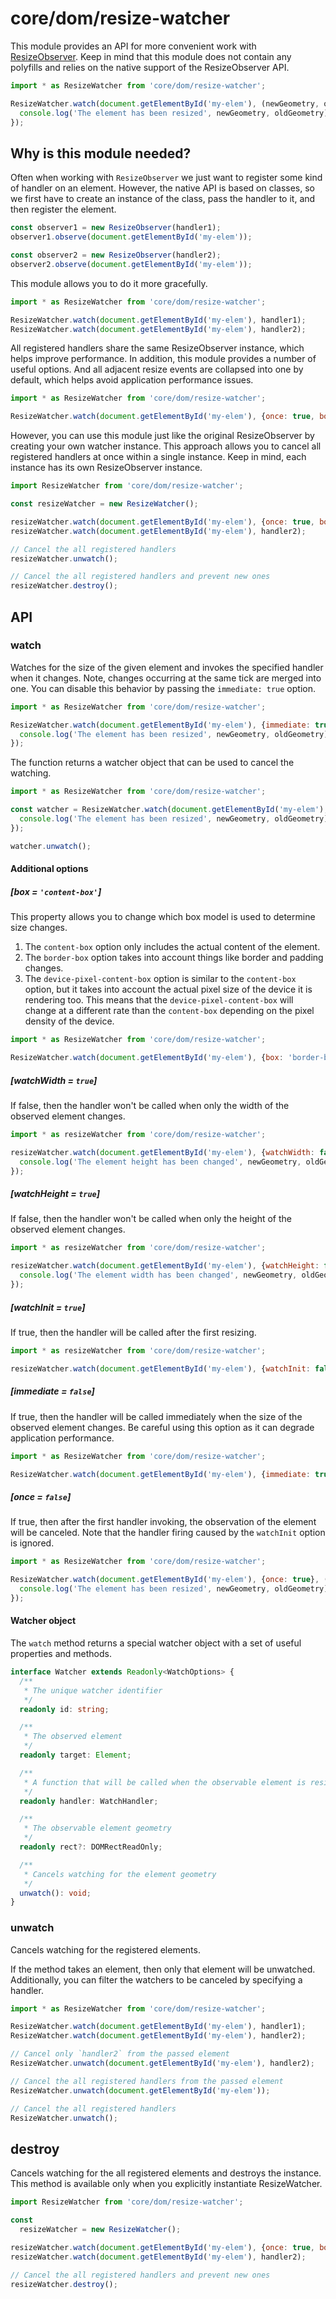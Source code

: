 # core/dom/resize-watcher

This module provides an API for more convenient work with [ResizeObserver](https://developer.mozilla.org/en-US/docs/Web/API/ResizeObserver).
Keep in mind that this module does not contain any polyfills and relies on the native support of the ResizeObserver API.

```js
import * as ResizeWatcher from 'core/dom/resize-watcher';

ResizeWatcher.watch(document.getElementById('my-elem'), (newGeometry, oldGeometry, watcher) => {
  console.log('The element has been resized', newGeometry, oldGeometry);
});
```

## Why is this module needed?

Often when working with `ResizeObserver` we just want to register some kind of handler on an element.
However, the native API is based on classes, so we first have to create an instance of the class,
pass the handler to it, and then register the element.

```js
const observer1 = new ResizeObserver(handler1);
observer1.observe(document.getElementById('my-elem'));

const observer2 = new ResizeObserver(handler2);
observer2.observe(document.getElementById('my-elem'));
```

This module allows you to do it more gracefully.

```js
import * as ResizeWatcher from 'core/dom/resize-watcher';

ResizeWatcher.watch(document.getElementById('my-elem'), handler1);
ResizeWatcher.watch(document.getElementById('my-elem'), handler2);
```

All registered handlers share the same ResizeObserver instance, which helps improve performance.
In addition, this module provides a number of useful options. And all adjacent resize events are collapsed into one by default,
which helps avoid application performance issues.

```js
import * as ResizeWatcher from 'core/dom/resize-watcher';

ResizeWatcher.watch(document.getElementById('my-elem'), {once: true, box: 'border-box'}, handler);
```

However, you can use this module just like the original ResizeObserver by creating your own watcher instance.
This approach allows you to cancel all registered handlers at once within a single instance.
Keep in mind, each instance has its own ResizeObserver instance.

```js
import ResizeWatcher from 'core/dom/resize-watcher';

const resizeWatcher = new ResizeWatcher();

resizeWatcher.watch(document.getElementById('my-elem'), {once: true, box: 'border-box'}, handler1);
resizeWatcher.watch(document.getElementById('my-elem'), handler2);

// Cancel the all registered handlers
resizeWatcher.unwatch();

// Cancel the all registered handlers and prevent new ones
resizeWatcher.destroy();
```

## API

### watch

Watches for the size of the given element and invokes the specified handler when it changes.
Note, changes occurring at the same tick are merged into one. You can disable this behavior by passing the `immediate: true` option.

```js
import * as ResizeWatcher from 'core/dom/resize-watcher';

ResizeWatcher.watch(document.getElementById('my-elem'), {immediate: true}, (newGeometry, oldGeometry, watcher) => {
  console.log('The element has been resized', newGeometry, oldGeometry);
});
```

The function returns a watcher object that can be used to cancel the watching.

```js
import * as ResizeWatcher from 'core/dom/resize-watcher';

const watcher = ResizeWatcher.watch(document.getElementById('my-elem'), (newGeometry, oldGeometry, watcher) => {
  console.log('The element has been resized', newGeometry, oldGeometry);
});

watcher.unwatch();
```

#### Additional options

##### [box = `'content-box'`]

This property allows you to change which box model is used to determine size changes.

1. The `content-box` option only includes the actual content of the element.
2. The `border-box` option takes into account things like border and padding changes.
3. The `device-pixel-content-box` option is similar to the `content-box` option, but it takes into account the
   actual pixel size of the device it is rendering too. This means that the `device-pixel-content-box` will change
   at a different rate than the `content-box` depending on the pixel density of the device.

```js
import * as ResizeWatcher from 'core/dom/resize-watcher';

ResizeWatcher.watch(document.getElementById('my-elem'), {box: 'border-box'}, console.log);
```

##### [watchWidth = `true`]

If false, then the handler won't be called when only the width of the observed element changes.

```js
import * as resizeWatcher from 'core/dom/resize-watcher';

resizeWatcher.watch(document.getElementById('my-elem'), {watchWidth: false}, (newGeometry, oldGeometry) => {
  console.log('The element height has been changed', newGeometry, oldGeometry);
});
```

##### [watchHeight = `true`]

If false, then the handler won't be called when only the height of the observed element changes.

```js
import * as resizeWatcher from 'core/dom/resize-watcher';

resizeWatcher.watch(document.getElementById('my-elem'), {watchHeight: false}, (newGeometry, oldGeometry) => {
  console.log('The element width has been changed', newGeometry, oldGeometry);
});
```

##### [watchInit = `true`]

If true, then the handler will be called after the first resizing.

```js
import * as resizeWatcher from 'core/dom/resize-watcher';

resizeWatcher.watch(document.getElementById('my-elem'), {watchInit: false}, console.log);
```

##### [immediate = `false`]

If true, then the handler will be called immediately when the size of the observed element changes.
Be careful using this option as it can degrade application performance.

```js
import * as ResizeWatcher from 'core/dom/resize-watcher';

ResizeWatcher.watch(document.getElementById('my-elem'), {immediate: true}, console.log);
```

##### [once = `false`]

If true, then after the first handler invoking, the observation of the element will be canceled.
Note that the handler firing caused by the `watchInit` option is ignored.

```js
import * as ResizeWatcher from 'core/dom/resize-watcher';

ResizeWatcher.watch(document.getElementById('my-elem'), {once: true}, (newGeometry, oldGeometry, watcher) => {
  console.log('The element has been resized', newGeometry, oldGeometry);
});
```

#### Watcher object

The `watch` method returns a special watcher object with a set of useful properties and methods.

```typescript
interface Watcher extends Readonly<WatchOptions> {
  /**
   * The unique watcher identifier
   */
  readonly id: string;

  /**
   * The observed element
   */
  readonly target: Element;

  /**
   * A function that will be called when the observable element is resized
   */
  readonly handler: WatchHandler;

  /**
   * The observable element geometry
   */
  readonly rect?: DOMRectReadOnly;

  /**
   * Cancels watching for the element geometry
   */
  unwatch(): void;
}
```

### unwatch

Cancels watching for the registered elements.

If the method takes an element, then only that element will be unwatched.
Additionally, you can filter the watchers to be canceled by specifying a handler.

```js
import * as ResizeWatcher from 'core/dom/resize-watcher';

ResizeWatcher.watch(document.getElementById('my-elem'), handler1);
ResizeWatcher.watch(document.getElementById('my-elem'), handler2);

// Cancel only `handler2` from the passed element
ResizeWatcher.unwatch(document.getElementById('my-elem'), handler2);

// Cancel the all registered handlers from the passed element
ResizeWatcher.unwatch(document.getElementById('my-elem'));

// Cancel the all registered handlers
ResizeWatcher.unwatch();
```

## destroy

Cancels watching for the all registered elements and destroys the instance.
This method is available only when you explicitly instantiate ResizeWatcher.

```js
import ResizeWatcher from 'core/dom/resize-watcher';

const
  resizeWatcher = new ResizeWatcher();

resizeWatcher.watch(document.getElementById('my-elem'), {once: true, box: 'border-box'}, handler1);
resizeWatcher.watch(document.getElementById('my-elem'), handler2);

// Cancel the all registered handlers and prevent new ones
resizeWatcher.destroy();
```
